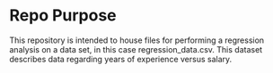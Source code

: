 # Repo Purpose
This repository is intended to house files for performing a regression analysis on a data set, in this case regression_data.csv. This dataset describes data regarding years of experience versus salary.
